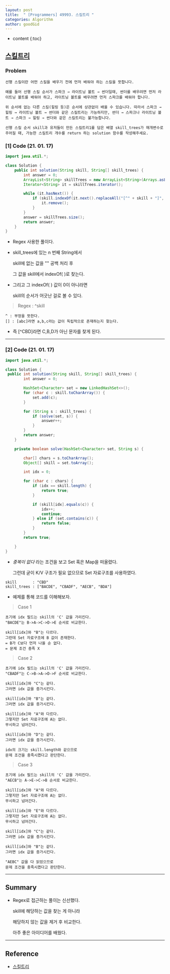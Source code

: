 ```yaml
---
layout: post
title:  " [Programmers] 49993. 스킬트리 "
categories: Algorithm
author: goodGid
---
```

* content
{:toc}

## [스킬트리](https://programmers.co.kr/learn/courses/30/lessons/49993)

### Problem

```
선행 스킬이란 어떤 스킬을 배우기 전에 먼저 배워야 하는 스킬을 뜻합니다.

예를 들어 선행 스킬 순서가 스파크 → 라이트닝 볼트 → 썬더일때, 썬더를 배우려면 먼저 라이트닝 볼트를 배워야 하고, 라이트닝 볼트를 배우려면 먼저 스파크를 배워야 합니다.

위 순서에 없는 다른 스킬(힐링 등)은 순서에 상관없이 배울 수 있습니다. 따라서 스파크 → 힐링 → 라이트닝 볼트 → 썬더와 같은 스킬트리는 가능하지만, 썬더 → 스파크나 라이트닝 볼트 → 스파크 → 힐링 → 썬더와 같은 스킬트리는 불가능합니다.

선행 스킬 순서 skill과 유저들이 만든 스킬트리1를 담은 배열 skill_trees가 매개변수로 주어질 때, 가능한 스킬트리 개수를 return 하는 solution 함수를 작성해주세요.
```





### [1] Code (21. 01. 17)

``` java
import java.util.*;

class Solution {
    public int solution(String skill, String[] skill_trees) {
        int answer = 0;
        ArrayList<String> skillTrees = new ArrayList<String>(Arrays.asList(skill_trees));
        Iterator<String> it = skillTrees.iterator();

        while (it.hasNext()) {
            if (skill.indexOf(it.next().replaceAll("[^" + skill + "]", "")) != 0) {
                it.remove();
            }
        }
        answer = skillTrees.size();
        return answer;
    }
}
```

* Regex 사용한 풀이다.

* skill_trees에 있는 n 번째 String에서

  skill에 없는 값을 "" 공백 처리 후

  그 값을 skill에서 indexOf( )로 찾는다.

* 그리고 그 indexOf( ) 값이 0이 아니라면

  skill의 순서가 어긋난 걸로 볼 수 있다.


> Regex : ^skill

```
^ : 부정을 뜻한다.
[] : [abc]라면 a,b,c라는 값이 독립적으로 존재하는지 찾는다.
```

* 즉 [^CBD]라면 C,B,D가 아닌 문자를 찾게 된다.


---

### [2] Code (21. 01. 17)

``` java
import java.util.*;

class Solution {
 public int solution(String skill, String[] skill_trees) {
        int answer = 0;

        HashSet<Character> set = new LinkedHashSet<>();
        for (char c : skill.toCharArray()) {
            set.add(c);
        }

        for (String s : skill_trees) {
            if (solve(set, s)) {
                answer++;
            }
        }
        return answer;
    }

    private boolean solve(HashSet<Character> set, String s) {

        char[] chars = s.toCharArray();
        Object[] skill = set.toArray();

        int idx = 0;

        for (char c : chars) {
            if (idx == skill.length) {
                return true;
            }

            if (skill[idx].equals(c)) {
                idx++;
                continue;
            } else if (set.contains(c)) {
                return false;
            }
        }
        return true;

    }
}
```

* *중복이 없다* 라는 조건을 보고 Set 혹은 Map을 떠올렸다.

  그런데 굳이 K/V 구조가 필요 없으므로 Set 자료구조를 사용하였다.

```
skill       : "CBD"	
skill_trees : ["BACDE", "CBADF", "AECB", "BDA"]	
```

* 예제를 통해 코드를 이해해보자.

> Case 1

```
초기에 idx 필드는 skill의 'C' 값을 가리킨다.
"BACDE"는 B->A->C->D->E 순서로 비교한다.

skill[idx]와 "B"는 다르다.
그런데 Set 자료구조에 B 값이 존재한다.
= B가 C보다 먼저 나올 순 없다.
= 문제 조건 충족 X
```

> Case 2

```
초기에 idx 필드는 skill의 'C' 값을 가리킨다.
"CBADF"는 C->B->A->D->F 순서로 비교한다.

skill[idx]와 "C"는 같다.
그러면 idx 값을 증가시킨다.

skill[idx]와 "B"는 같다.
그러면 idx 값을 증가시킨다.

skill[idx]와 "A"와 다르다.
그렇지만 Set 자료구조에 A는 없다.
무시하고 넘어간다.

skill[idx]와 "D"는 같다.
그러면 idx 값을 증가시킨다.

idx의 크기는 skill.length와 같으므로
문제 조건을 충족시켰다고 판단한다.
```

> Case 3

```
초기에 idx 필드는 skill의 'C' 값을 가리킨다.
"AECB"는 A->E->C->B 순서로 비교한다.

skill[idx]와 "A"와 다르다.
그렇지만 Set 자료구조에 A는 없다.
무시하고 넘어간다.

skill[idx]와 "E"와 다르다.
그렇지만 Set 자료구조에 A는 없다.
무시하고 넘어간다.

skill[idx]와 "C"는 같다.
그러면 idx 값을 증가시킨다.

skill[idx]와 "B"는 같다.
그러면 idx 값을 증가시킨다.

"AEBC" 값을 다 읽었으므로
문제 조건을 충족시켰다고 판단한다.
```



---

## Summary

* Regex로 접근하는 풀이는 신선했다.

  skill에 해당하는 값을 찾는 게 아니라

  해당하지 않는 값을 제거 후 비교한다.

  아주 좋은 아이디어를 배웠다.

---

## Reference

* [스킬트리](https://programmers.co.kr/learn/courses/30/lessons/49993)